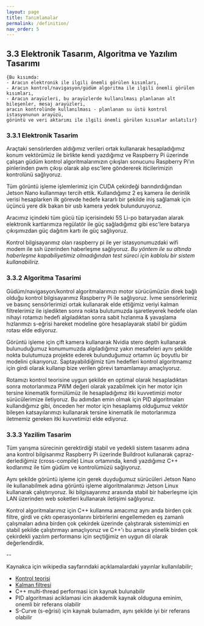 ```yaml
---
layout: page
title: Tanımlamalar
permalink: /definition/
nav_order: 5
---
```


## 3.3 **Elektronik Tasarım, Algoritma ve Yazılım Tasarımı**

```
{Bu kısımda:
- Aracın elektronik ile ilgili önemli görülen kısımları,
- Aracın kontrol/navigasyon/güdüm algoritma ile ilgili önemli görülen kısımları, 
- Aracın arayüzleri, bu arayüzlerde kullanılması planlanan alt bileşenler, mesaj arayüzleri, 
aracın kontrolünde kullanılması - planlanan su üstü kontrol istasyonunun arayüzü, 
görüntü ve veri aktarımı ile ilgili önemli görülen kısımlar anlatılır}
```

### 3.3.1 Elektronik Tasarim

Araçtaki sensörlerden aldığımız verileri ortak kullanarak hesapladığımız konum vektörümüz ile birlikte kendi yazdığımız ve Raspberry Pi üzerinde çalışan güdüm kontrol algoritmalarımızın çıkışları sonucunu Raspberry Pi'ın pinlerinden pwm çıkışı olarak alıp esc'lere göndererek iticilerimizin kontrolünü sağlıyoruz.

Tüm görüntü işleme işlemlerimiz için CUDA çekirdeği barındırdığından Jetson Nano kullanmayı tercih ettik. Kullandığımız 2 eş kamera ile derinlik verisi hesaplarken ilk görevde hedefe kararlı bir şekilde iniş sağlamak için üçüncü yere dik bakan bir usb kamera yedek bulunduruyoruz.

Aracımız içindeki tüm gücü tüp içerisindeki 5S Li-po bataryadan alarak elektronik kartlarımıza regülatör ile güç sağladığımız gibi esc'lere batarya çıkışımızdan güç dağıtım kartı ile güç sağlıyoruz.


Kontrol bilgisayarımız olan raspberry pi ile yer istasyonumuzdaki wifi modem ile ssh üzerinden haberleşme sağlıyoruz. _Bu yöntem ile su altında haberleşme kapabiliyetimiz olmadığından test süreci için kablolu bir sistem kullanabiliriz._


### 3.3.2 Algoritma Tasarimi

Güdüm/navigasyon/kontrol algoritmalarımızı motor sürücümüzün direk bağlı olduğu kontrol bilgisayarımız Raspberry Pi ile sağlıyoruz. İvme sensörlerimiz ve basınç sensörlerimizi ortak kullanarak elde ettiğimiz veriyi kalman filtrelerimiz ile işledikten sonra nokta bulutumuzda işaretleyerek hedefe olan nihayi rotamızı hedefi algıladıktan sonra sabit hızlanma & yavaşlama hızlarımızı s-eğrisi hareket modeline göre hesaplayarak stabil bir güdüm rotası elde ediyoruz.

Görüntü işleme için çift kamera kullanarak Nvidia stero depth kullanarak bulunuduğumuz konumumuzda algıladığımız yakın mesafeleri aynı şekilde nokta bulutumuza projekte ederek bulunduğumuz ortamın üç boyutlu bir modelini çıkarıyoruz. Saptayabildiğimiz tüm hedefleri kontrol algoritmamız için girdi olarak kullanıp bize verilen görevi tamamlamayı amaçlıyoruz.

Rotamızı kontrol teorisine uygun şekilde en optimal olarak hesapladıktan sonra motorlarımıza PWM değeri olarak yazabilmek için her motor için tersine kinematik formülümüz ile hesapladığımız itki kuvvetimizi motor sürücülerimize iletiyoruz. Bu adımdan emin olmak için PID algoritmaları kullandığımız gibi, önceden her motor için hesaplamış olduğumuz vektör bileşen katsayılarımızı kullanarak tersine kinematik ile motorlarımıza iletmemiz gereken itki kuvvetimizi elde ediyoruz.


### 3.3.3 Yazilim Tasarim

Tüm yarışma sürecinin gerektirdiği stabil ve yedekli sistem tasarımı adına ana kontrol bilgisarımız Raspberry Pi üzerinde Buildroot kullanarak çapraz-derlediğimiz (cross-compile) Linux ortamında, kendi yazdığımız C++ kodlarımız ile tüm güdüm ve kontrolümüzü sağlıyoruz. 

Aynı şekilde görüntü işleme için gerek duyduğumuz sürücüleri Jetson Nano ile kullanabilmek adına görüntü işleme algoritmalarımızı Jetson Linux kullanarak çalıştırıyoruz. İki bilgisayarımız arasında stabil bir haberleşme için LAN üzerinden web soketleri kullanarak iletişimi sağlıyoruz.

Kontrol algoritmalarımız için C++ kullanma amacımız aynı anda birden çok filtre, girdi ve çıktı operasyonlarını birbirlerini engellemeden eş zamanlı çalışmaları adına birden çok çekirdek üzerinde çalıştırarak sistemimizi en stabil şekilde çalıştırmayı amaçlıyoruz ve C++'ı bu amaca yönelik birden çok çekirdekli yazılım performansı için seçtiğimiz en uygun dil olarak değerlendirdik.

--

Kaynakca için wikipedia sayfarındaki açıklamalardaki yayınlar kullanılabilir;

- [Kontrol teorisi](https://en.wikipedia.org/wiki/Control_theory)
- [Kalman filtresi](https://en.wikipedia.org/wiki/Kalman_filter)
- C++ multi-thread performasi icin kaynak bulunabilir
- PID algoritmasi aciklamasi icin akademik kaynak olduguna eminim, onemli bir referans olabilir
- S-Curve (s-eğrisi) için kaynak bulamadım, aynı şekilde iyi bir referans olabilir